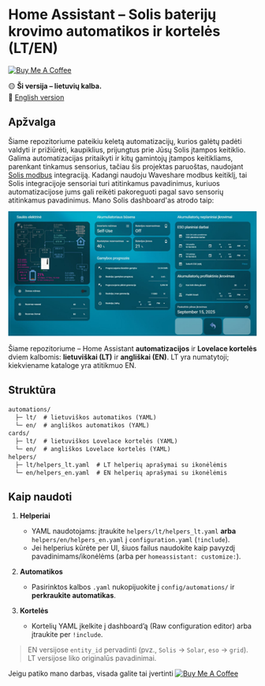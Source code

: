 # Home Assistant – Solis baterijų krovimo automatikos ir kortelės (LT/EN)

<a href="https://buymeacoffee.com/omenukas">
  <img src="https://cdn.buymeacoffee.com/buttons/v2/default-yellow.png" alt="Buy Me A Coffee" height="42">
</a>



🟡 **Ši versija – lietuvių kalba.**  
🔵 [English version](README.en.md)

## Apžvalga

Šiame repozitoriume pateikiu keletą automatizacijų, kurios galėtų padėti valdyti ir prižiūrėti, kaupiklius, prijungtus prie Jūsų Solis įtampos keitiklio. Galima automatizacijas pritaikyti ir kitų gamintojų įtampos keitikliams, parenkant tinkamus sensorius, tačiau šis projektas paruoštas, naudojant [Solis modbus](https://github.com/Pho3niX90/solis_modbus) integraciją. Kadangi naudoju Waveshare modbus keitiklį, tai Solis integracijoje sensoriai turi atitinkamus pavadinimus, kuriuos automatizacijose jums gali reikėti pakoreguoti pagal savo sensorių atitinkamus pavadinimus.
Mano Solis dashboard'as atrodo taip:
 
![dashboard](docs/img/dashboard_overview.jpg)



Šiame repozitoriume – Home Assistant **automatizacijos** ir **Lovelace kortelės** dviem kalbomis: **lietuviškai (LT)** ir **angliškai (EN)**. LT yra numatytoji; kiekviename kataloge yra atitikmuo EN.

## Struktūra
```
automations/
  ├─ lt/  # lietuviškos automatikos (YAML)
  └─ en/  # angliškos automatikos (YAML)
cards/
  ├─ lt/  # lietuviškos Lovelace kortelės (YAML)
  └─ en/  # angliškos Lovelace kortelės (YAML)
helpers/
  ├─ lt/helpers_lt.yaml  # LT helperių aprašymai su ikonėlėmis
  └─ en/helpers_en.yaml  # EN helperių aprašymai su ikonėlėmis
```

## Kaip naudoti
1. **Helperiai**  
   - YAML naudotojams: įtraukite `helpers/lt/helpers_lt.yaml` **arba** `helpers/en/helpers_en.yaml` į `configuration.yaml` (`!include`).
   - Jei helperius kūrėte per UI, šiuos failus naudokite kaip pavyzdį pavadinimams/ikonėlėms (arba per `homeassistant: customize:`).

2. **Automatikos**  
   - Pasirinktos kalbos `.yaml` nukopijuokite į `config/automations/` ir **perkraukite automatikas**.

3. **Kortelės**  
   - Kortelių YAML įkelkite į dashboard’ą (Raw configuration editor) arba įtraukite per `!include`.

> EN versijose `entity_id` pervadinti (pvz., `Solis` → `Solar`, `eso` → `grid`). LT versijose liko originalūs pavadinimai.

Jeigu patiko mano darbas, visada galite tai įvertinti 
<a href="https://buymeacoffee.com/omenukas">
  <img src="https://cdn.buymeacoffee.com/buttons/v2/default-yellow.png" alt="Buy Me A Coffee" height="42">
</a>
